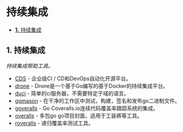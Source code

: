 # 持续集成

* [**1.** 持续集成](chi-xu-ji-cheng.md#持续集成)

## 1. 持续集成 <a id="&#x6301;&#x7EED;&#x96C6;&#x6210;"></a>

_持续集成帮助工具。_

* [CDS](https://github.com/ovh/cds) - 企业级CI / CD和DevOps自动化开源平台。
* [drone](https://github.com/drone/drone) - Drone是一个基于Go编写的基于Docker的持续集成平台。
* [duci](https://github.com/duck8823/duci) - 简单的ci服务器，不需要特定于域的语言。
* [gomason](https://github.com/nikogura/gomason) - 在干净的工作区中测试，构建，签名和发布go二进制文件。
* [goveralls](https://github.com/mattn/goveralls) - Go Coveralls.io连续代码覆盖率跟踪系统的集成。
* [overalls](https://github.com/go-playground/overalls) - 多包go go项目封面，适用于工装裤等工具。
* [roveralls](https://github.com/LawrenceWoodman/roveralls) - 递归覆盖率测试工具。

